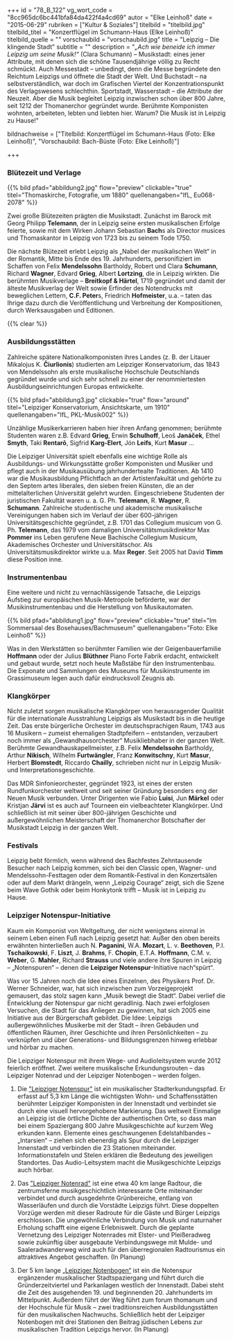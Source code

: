 +++
id = "78_B_122"
vg_wort_code = "8cc965dc6bc441bfa84da422f4a4cd69"
autor = "Elke Leinhoß"
date = "2015-06-29"
rubriken = ["Kultur & Soziales"]
titelbild = "titelbild.jpg"
titelbild_titel = "Konzertflügel im Schumann-Haus (Elke Leinhoß)"
titelbild_quelle = ""
vorschaubild = "vorschaubild.jpg"
title = "Leipzig – Die klingende Stadt"
subtitle = ""
description = "*„Ach wie beneide ich immer Leipzig um seine Musik!“* (Clara Schumann)  –  Musikstadt: eines jener Attribute, mit denen sich die schöne Tausendjährige völlig zu Recht schmückt. Auch Messestadt – unbedingt, denn die Messe begründete den Reichtum Leipzigs und öffnete die Stadt der Welt. Und Buchstadt – na selbstverständlich, war doch im Grafischen Viertel der Konzentrationspunkt des Verlagswesens schlechthin. Sportstadt, Wasserstadt – die Attribute der Neuzeit. Aber die Musik begleitet Leipzig inzwischen schon über 800 Jahre, seit 1212 der Thomanerchor gegründet wurde. Berühmte Komponisten  wohnten, arbeiteten, lebten und liebten hier. Warum? Die Musik ist in Leipzig zu Hause!"


bildnachweise = ["Titelbild: Konzertflügel im Schumann-Haus (Foto: Elke Leinhoß)", "Vorschaubild: Bach-Büste (Foto: Elke Leinhoß)"]

+++

### **Blütezeit und Verlage**


{{% bild pfad="abbildung2.jpg" flow="preview" clickable="true" titel="Thomaskirche, Fotografie, um 1880" quellenangaben="IfL, Eu068-2078" %}}

Zwei große Blütezeiten prägten die Musikstadt. Zunächst im Barock mit Georg Philipp **Telemann**, der in Leipzig seine ersten musikalischen Erfolge feierte, sowie mit dem Wirken Johann Sebastian **Bach**s als Director musices und Thomaskantor in Leipzig von 1723 bis zu seinem Tode 1750. 

Die nächste Blütezeit erlebt Leipzig als „Nabel der musikalischen Welt“ in der Romantik, Mitte bis Ende des 19. Jahrhunderts, personifiziert im Schaffen von Felix **Mendelssohn** Bartholdy, Robert und Clara **Schumann**, Richard **Wagner**, Edvard **Grieg**, Albert **Lortzing**, die in Leipzig wirkten. Die berühmten Musikverlage – **Breitkopf & Härtel**, 1719 gegründet und damit der älteste Musikverlag der Welt sowie Erfinder des Notendrucks mit beweglichen Lettern, **C.F. Peter**s, Friedrich **Hofmeister**, u.a. – taten das Ihrige dazu durch die Veröffentlichung und Verbreitung der Kompositionen, durch Werksausgaben und Editionen. 

{{% clear %}}

### **Ausbildungsstätten**

Zahlreiche spätere Nationalkomponisten ihres Landes (z. B. der Litauer Mikalojus K. **Čiurlionis**) studierten am Leipziger Konservatorium, das 1843 von Mendelssohn als erste musikalische Hochschule Deutschlands gegründet wurde und sich sehr schnell zu einer der renommiertesten Ausbildungseinrichtungen Europas entwickelte. 

{{% bild pfad="abbildung3.jpg" clickable="true" flow="around" titel="Leipziger Konservatorium, Ansichtskarte, um 1910" quellenangaben="IfL, PKL-Musik002" %}}

Unzählige Musikerkarrieren haben hier ihren Anfang genommen; berühmte Studenten waren z.B. Edvard **Grieg**, Erwin **Schulhoff**, Leoš **Janáček**, Ethel **Smyth**, Taki **Rentarō**, Sigfrid **Karg-Elert**, Jón **Leifs**, Kurt **Masur** …

Die Leipziger Universität spielt ebenfalls eine wichtige Rolle als Ausbildungs- und Wirkungsstätte großer Komponisten und Musiker und pflegt auch in der Musikausübung jahrhundertealte Traditionen. Ab 1410 war die Musikausbildung Pflichtfach an der Artistenfakultät und gehörte zu den Septem artes liberales, den sieben freien Künsten, die an der mittelalterlichen Universität gelehrt wurden. Eingeschriebene Studenten der juristischen Fakultät waren u. a. G. Ph. **Telemann**, R. **Wagner**, R. **Schumann**. Zahlreiche studentische und akademische musikalische Vereinigungen haben sich im Verlauf der über 600-jährigen Universitätsgeschichte gegründet, z.B. 1701 das Collegium musicum von G. Ph. **Telemann**, das 1979 vom damaligen Universitätsmusikdirektor Max **Pommer** ins Leben gerufene Neue Bachische Collegium Musicum, Akademisches Orchester und Universitätschor. Als Universitätsmusikdirektor wirkte u.a. Max **Reger**. Seit 2005 hat David **Timm** diese Position inne.

### **Instrumentenbau**

Eine weitere und nicht zu vernachlässigende Tatsache, die Leipzigs Aufstieg zur europäischen Musik-Metropole beförderte, war der Musikinstrumentenbau und die Herstellung von Musikautomaten. 

{{% bild pfad="abbildung1.jpg" flow="preview" clickable="true" titel="Im Sommersaal des Bosehauses/Bachmuseum" quellenangaben="Foto: Elke Leinhoß" %}}

Was in den Werkstätten so berühmter Familien wie der Geigenbauerfamilie **Hoffmann** oder der Julius **Blüthner** Piano Forte Fabrik erdacht, entwickelt und gebaut wurde, setzt noch heute Maßstäbe für den Instrumentenbau. Die Exponate und Sammlungen des Museums für Musikinstrumente im Grassimuseum legen auch dafür eindrucksvoll Zeugnis ab.

### **Klangkörper** 

Nicht zuletzt sorgen musikalische Klangkörper von herausragender Qualität für die internationale Ausstrahlung Leipzigs als Musikstadt bis in die heutige Zeit. Das erste bürgerliche Orchester im deutschsprachigen Raum, 1743 aus 16 Musikern – zumeist ehemaligen Stadtpfeifern – entstanden, verzaubert noch immer als „Gewandhausorchester“ Musikliebhaber in der ganzen Welt. Berühmte Gewandhauskapellmeister, z.B. Felix **Mendelssohn** Bartholdy, Arthur **Nikisch**, Wilhelm **Furtwängler**,  Franz **Konwitschny**, Kurt **Masur**, Herbert **Blomstedt**, Riccardo **Chailly**, schrieben nicht nur in Leipzig Musik- und Interpretationsgeschichte. 

Das MDR Sinfonieorchester, gegründet 1923, ist eines der ersten Rundfunkorchester weltweit und seit seiner Gründung besonders eng der Neuen Musik verbunden. Unter Dirigenten wie Fabio **Luisi**, Jun **Märkel** oder Kristjan **Järvi** ist es auch auf Tourneen ein vielbeachteter Klangkörper.
Und schließlich ist mit seiner über 800-jährigen Geschichte und außergewöhnlichen Meisterschaft der Thomanerchor Botschafter der Musikstadt Leipzig in der ganzen Welt.

### **Festivals**

Leipzig bebt förmlich, wenn während des Bachfestes Zehntausende Besucher nach Leipzig kommen,  sich bei den Classic open, Wagner- und Mendelssohn-Festtagen oder dem Romantik-Festival in den Konzertsälen oder auf dem Markt drängeln, wenn „Leipzig Courage“  zeigt, sich die Szene beim Wave Gothik oder beim Honkytonk trifft  – Musik ist in Leipzig zu Hause.

### **Leipziger Notenspur-Initiative**

Kaum ein Komponist von Weltgeltung, der nicht wenigstens einmal in seinem Leben einen Fuß nach Leipzig gesetzt hat:  Außer den oben bereits erwähnten hinterließen auch  N. **Paganini**, W.A. **Mozart**, L. v. **Beethoven**, P.I. **Tschaikowski**, F. **Liszt**, J. **Brahms**, F. **Chopin**, E.T.A. **Hoffmann**, C.M. v. **Weber**, G. **Mahler**, Richard **Strauss** und viele andere  ihre Spuren in Leipzig – „Notenspuren“ – denen die **Leipziger Notenspur**-Initiative nach“spürt“. 

Was vor 15 Jahren noch die Idee eines Einzelnen, des Physikers Prof. Dr. Werner Schneider, war, hat sich inzwischen zum Vorzeigeprojekt gemausert, das stolz sagen kann „Musik bewegt die Stadt“. Dabei verlief die Entwicklung der Notenspur gar nicht geradlinig. Nach zwei erfolglosen Versuchen, die Stadt für das Anliegen zu gewinnen, hat sich 2005 eine Initiative aus der Bürgerschaft gebildet. Die Idee: Leipzigs außergewöhnliches Musikerbe mit der Stadt – ihren Gebäuden und öffentlichen Räumen, ihrer Geschichte und ihren Persönlichkeiten – zu verknüpfen und über Generations- und Bildungsgrenzen hinweg erlebbar und hörbar zu machen.  

Die Leipziger Notenspur mit ihrem Wege- und Audioleitsystem wurde 2012 feierlich eröffnet. Zwei weitere musikalische Erkundungsrouten – das Leipziger Notenrad und der Leipziger Notenbogen – werden folgen.

1. Die ["Leipziger Notenspur"](http://www.notenspur-leipzig.de/notenspur) ist ein musikalischer Stadterkundungspfad. Er erfasst auf 5,3 km Länge die wichtigsten Wohn- und Schaffensstätten berühmter Leipziger Komponisten in der Innenstadt und verbindet sie durch eine visuell hervorgehobene Markierung. Das weltweit Einmalige an Leipzig ist die örtliche Dichte der authentischen Orte, so dass man bei einem Spaziergang 800 Jahre Musikgeschichte auf kurzem Weg erkunden kann. Elemente eines geschwungenen Edelstahlbandes – „Intarsien“ – ziehen sich ebenerdig als Spur durch die Leipziger Innenstadt und verbinden die 23 Stationen miteinander. Informationstafeln und Stelen erklären die Bedeutung des jeweiligen Standortes. Das Audio-Leitsystem macht die Musikgeschichte Leipzigs auch hörbar.

2. Das ["Leipziger Notenrad"](http://www.notenspur-leipzig.de/notenrad) ist eine etwa 40 km lange Radtour, die zentrumsferne musikgeschichtlich interessante Orte miteinander verbindet und durch ausgedehnte Grünbereiche, entlang von Wasserläufen und durch die Vorstädte Leipzigs führt. Diese doppelten Vorzüge werden mit dieser Radroute für die Gäste und Bürger Leipzigs erschlossen. Die ungewöhnliche Verbindung von Musik und naturnaher Erholung schafft eine eigene Erlebniswelt. Durch die geplante Vernetzung des Leipziger Notenrades mit Elster- und Pleißeradweg sowie zukünftig über ausgebaute Verbindungswege mit Mulde- und Saaleradwanderweg wird auch für den überregionalen Radtourismus ein attraktives Angebot geschaffen. (In Planung)

3. Der 5 km lange [„Leipziger Notenbogen“](http://www.notenspur-leipzig.de/notenbogen) ist ein die Notenspur ergänzender musikalischer Stadtspaziergang und führt durch die Gründerzeitviertel und Parkanlagen westlich der Innenstadt. Dabei steht die Zeit des ausgehenden 19. und beginnenden 20. Jahrhunderts im Mittelpunkt. Außerdem  führt der Weg führt zum forum thomanum und der Hochschule für Musik – zwei traditionsreichen Ausbildungsstätten für den musikalischen Nachwuchs. Schließlich hebt der Leipziger Notenbogen mit drei Stationen den Beitrag jüdischen Lebens zur musikalischen Tradition Leipzigs hervor. (In Planung)
